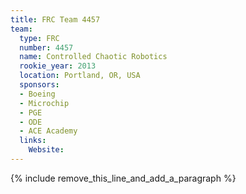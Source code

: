 ```yaml
---
title: FRC Team 4457
team:
  type: FRC
  number: 4457
  name: Controlled Chaotic Robotics
  rookie_year: 2013
  location: Portland, OR, USA
  sponsors:
  - Boeing
  - Microchip
  - PGE
  - ODE
  - ACE Academy
  links:
    Website:
---
```


{% include remove_this_line_and_add_a_paragraph %}